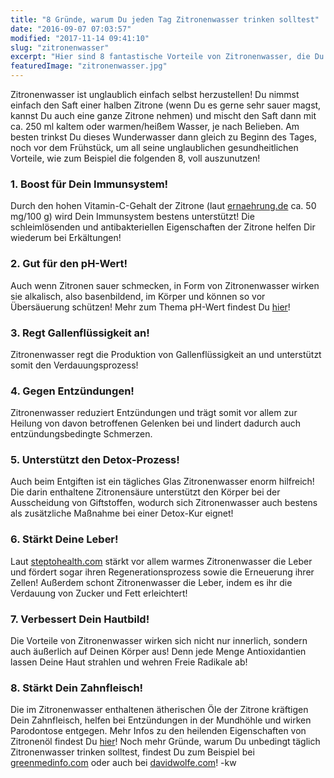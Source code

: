 ```yaml
---
title: "8 Gründe, warum Du jeden Tag Zitronenwasser trinken solltest"
date: "2016-09-07 07:03:57"
modified: "2017-11-14 09:41:10"
slug: "zitronenwasser"
excerpt: "Hier sind 8 fantastische Vorteile von Zitronenwasser, die Du für Deine Gesundheit nutzen kannst!"
featuredImage: "zitronenwasser.jpg"
---
```


Zitronenwasser ist unglaublich einfach selbst herzustellen! Du nimmst einfach den Saft einer halben Zitrone (wenn Du es gerne sehr sauer magst, kannst Du auch eine ganze Zitrone nehmen) und mischt den Saft dann mit ca. 250 ml kaltem oder warmen/heißem Wasser, je nach Belieben. Am besten trinkst Du dieses Wunderwasser dann gleich zu Beginn des Tages, noch vor dem Frühstück, um all seine unglaublichen gesundheitlichen Vorteile, wie zum Beispiel die folgenden 8, voll auszunutzen!

### 1\. Boost für Dein Immunsystem!

Durch den hohen Vitamin-C-Gehalt der Zitrone (laut [ernaehrung.de](http://www.ernaehrung.de/lebensmittel/de/F601100/Zitrone-roh.php) ca. 50 mg/100 g) wird Dein Immunsystem bestens unterstützt! Die schleimlösenden und antibakteriellen Eigenschaften der Zitrone helfen Dir wiederum bei Erkältungen!

### 2\. Gut für den pH-Wert!

Auch wenn Zitronen sauer schmecken, in Form von Zitronenwasser wirken sie alkalisch, also basenbildend, im Körper und können so vor Übersäuerung schützen! Mehr zum Thema pH-Wert findest Du [hier](https://www.veganblatt.com/ph-wert)!

### 3\. Regt Gallenflüssigkeit an!

Zitronenwasser regt die Produktion von Gallenflüssigkeit an und unterstützt somit den Verdauungsprozess!

### 4\. Gegen Entzündungen!

Zitronenwasser reduziert Entzündungen und trägt somit vor allem zur Heilung von davon betroffenen Gelenken bei und lindert dadurch auch entzündungsbedingte Schmerzen.

### 5\. Unterstützt den Detox-Prozess!

Auch beim Entgiften ist ein tägliches Glas Zitronenwasser enorm hilfreich! Die darin enthaltene Zitronensäure unterstützt den Körper bei der Ausscheidung von Giftstoffen, wodurch sich Zitronenwasser auch bestens als zusätzliche Maßnahme bei einer Detox-Kur eignet!

### 6\. Stärkt Deine Leber!

Laut [steptohealth.com](http://steptohealth.com/lemon-water-heart-liver/) stärkt vor allem warmes Zitronenwasser die Leber und fördert sogar ihren Regenerationsprozess sowie die Erneuerung ihrer Zellen! Außerdem schont Zitronenwasser die Leber, indem es ihr die Verdauung von Zucker und Fett erleichtert!

### 7\. Verbessert Dein Hautbild!

Die Vorteile von Zitronenwasser wirken sich nicht nur innerlich, sondern auch äußerlich auf Deinen Körper aus! Denn jede Menge Antioxidantien lassen Deine Haut strahlen und wehren Freie Radikale ab!

### 8\. Stärkt Dein Zahnfleisch!

Die im Zitronenwasser enthaltenen ätherischen Öle der Zitrone kräftigen Dein Zahnfleisch, helfen bei Entzündungen in der Mundhöhle und wirken Parodontose entgegen. Mehr Infos zu den heilenden Eigenschaften von Zitronenöl findest Du [hier](http://www.nature.de/artikel/aethoel/descript/a130b.htm)! Noch mehr Gründe, warum Du unbedingt täglich Zitronenwasser trinken solltest, findest Du zum Beispiel bei [greenmedinfo.com](http://www.greenmedinfo.com/blog/real-benefits-lemon-water-according-science) oder auch bei [davidwolfe.com](https://www.davidwolfe.com/20-incredible-things-that-happen-when-adding-warm-lemon-water-to-your-morning-routine/)! -kw